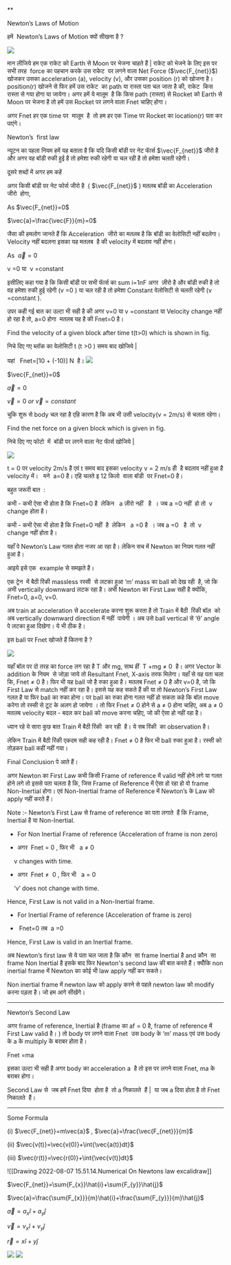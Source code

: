 **

Newton’s Laws of Motion

  
  

हमें  Newton’s Laws of Motion क्यों सीखना है ?

![](https://lh3.googleusercontent.com/_B-ud-fkxKD3HHjWtvnvUlKbybaVWH1qrFRZlKVT8MCKL538Jnc9V3zOqxtwo2DexOF8wTqtkIWU_4rnRSqTqUii6t7Bmkzg4q8mT8OK0_8kcDTg-yxDzz8VSoeb-bKVXb_JLkNxIhNMOj3Fp6mVk1A)

मान लीजिये हम एक राकेट को Earth से Moon पर भेजना चाहते हैं | राकेट को भेजने के लिए इस पर सभी तरह  force का पहचान करके उस राकेट  पर लगने वाला Net Force ($\vec{F_{net}}$) खोजकर उसका acceleration (a), velocity (v), और उसका position (r) को खोजना है। position(r) खोजने से फिर हमें उस राकेट  का path या रास्ता पता चल जाता है की, राकेट  किस रास्ता से गया होगा या जायेगा। अगर हमें ये मालूम  है कि किस path (रास्ता) से Rocket को Earth से Moon पर भेजना है तो हमें उस Rocket पर लगने वाला Fnet चाहिए होगा। 

अगर Fnet हर एक time पर  मालूम  है  तो हम हर एक Time पर Rocket का location(r) पता कर पाएंगे। 

  
  

Newton’s  first law

न्यूटन का पहला नियम हमें यह बताता है कि यदि किसी बॉडी पर नेट फाॅर्स $\vec{F_{net}}$ जीरो है और अगर वह बॉडी रुकी हुई है तो हमेशा रुकी रहेगी या चल रही है तो हमेशा चलती रहेगी। 

  

दूसरे शब्दों में अगर हम कहें 

अगर किसी बॉडी पर नेट फोर्स जीरो है  ( $\vec{F_{net}}$ ) मतलब बॉडी का Acceleration जीरो  होगा, 

  

As $\vec{F_{net}}=0$

$\vec{a}=\frac{\vec{F}}{m}=0$

  

जैसा की हमलोग जानते हैं कि Acceleration  जीरो का मतलब है कि बॉडी का वेलोसिटी नहीं बदलेगा। Velocity नहीं बदलना इसका यह मतलब  है की velocity में बदलाव नहीं होना। 

  

As  $\vec{a}=0$

v =0 या  v =constant

  

इसीलिए कहा गया है कि किसी बॉडी पर सभी फाॅर्स का sum i=1nF अगर  ज़ीरो है और बॉडी रुकी है तो वह हमेशा रुकी हुई रहेगी (v =0 ) या चल रही है तो हमेशा Constant वेलोसिटी से चलती रहेगी (v =constant ). 

  

उपर कही गई बात का उल्टा भी सही है की अगर v=0 या v =constant या Velocity change नहीं हो रहा है तो, a=0 होगा  मतलब यह है की Fnet=0 है। 

  

Find the velocity of a given block after time t(t>0) which is shown in fig.

निचे दिए गए ब्लॉक का वेलोसिटी t (t >0 ) समय बाद खोजिये | 

यहां   Fnet=[10 + (-10)] N  है। ![](https://lh4.googleusercontent.com/nqRWGXLp9MtIzipWNN0-B3kbsHpWAkESCPRSJGg4BxiFvTEXHkuG7ioW8SqigdaQlePe0rjyBLsF16axhBzUh29jv1b63u5BDeiyTnDnHGDZ6PR8gBw8n31ITwunE96JtOVZnHEnPd0lInzvTcq_kM0)

$\vec{F_{net}}=0$

$\vec{a}=0$

$\vec{v} = 0 ~or ~ \vec{v} = constant$

चुकि शुरू से body चल रहा है एहि कारण है कि अब भी उसी velocity(v = 2m/s) से चलता रहेगा।

  

Find the net force on a given block which is given in fig.

निचे दिए गए फोटो  में  बॉडी पर लगने वाला नेट फाॅर्स खोजिये | 

  

![](https://lh5.googleusercontent.com/MUfi0SM2PYTOIkHW7ODYLhd9ZT5SuKx8XoJZBUd1pAFRgMJIQ9Mhb1ZaDQYrnSZiUZZtsHixNsR8tMeJjFDRSUiC-o-GlqIhDuk6g--ioTROrqTtUL31gCBzXzVtJXxm2FzTuxktGxYMKi-h-hNy_1A)

t = 0 पर velocity 2m/s है एवं t समय बाद इसका velocity v = 2 m/s ही  है बदलाव नहीं हुआ है velocity में।   मने  a=0 है। एहि चलते इ 12 किलो  वाला बॉडी  पर Fnet=0 है।

  
  

बहुत जरूरी बात  : 

  

कभी - कभी ऐसा भी होता है कि Fnet=0 है  लेकिन   a ज़ीरो नहीं   है  । जब a =0 नहीं  हो तो  v change होता है।

कभी - कभी ऐसा भी होता है कि Fnet=0 नहीं  है  लेकिन   a =0 है  । जब a =0   है  तो  v   change नहीं होता है।

  

यहाँ पे Newton’s Law गलत होता नजर आ रहा है। लेकिन सच में Newton का नियम गलत नहीं हुआ है। 

  
  

आइये इसे एक  example से समझते है। 

  

एक ट्रेन  में बैठी रिंकी massless रस्सी  से लटका हुआ ‘m’ mass का ball को देख रही  है, जो कि अभी vertically downward लटक रहा है। अभी Newton का First Law सही है क्योंकि, Fnet=0, a=0, v=0. 

अब train at acceleration से accelerate करना शुरू करता है तो Train में बैठी  रिंकी बॉल  को अब vertically downward direction में नहीं  पायेगी । अब उसे ball vertical से ‘θ’ angle पे लटका हुआ दिखेगा। ये भी ठीक है। 

इस ball पर Fnet खोजते हैं कितना है ? 

![](https://lh3.googleusercontent.com/kTf8KzeOnbRrc-6hgCxQ_jyiiNG8J376okA1Gndfpb9JSBJrOSWIBgRDuWH5KBOkUSe1WpG619qYQ9in96tNtjr7cS1TWfioU_j4GpNJ1mJ6JbusL7uGyZJBX60sAomqvN61UjOXTeV9VIhdMZYpVhM)

यहाँ बॉल पर दो तरह का force लग रहा है T और mg, साथ हीं  T +mg ≠ 0  है। अगर Vector के addition के नियम  से जोड़ा जाये तो Resultant Fnet, X-axis तरफ मिलेगा। यहाँ से यह पता चला कि, Fnet ≠ 0 है। फिर भी यह ball जो है रुका हुआ है। मतलब Fnet ≠ 0 है और v=0 है, जो कि First Law से match नहीं कर रहा है। इससे यह कह सकते हैं की या तो Newton’s First Law गलत है या फिर ball का रुका होना। पर ball का रुका होना गलत नहीं हो सकता कहे कि बॉल move करेगा तो रस्सी से टूट के अलग हो जायेगा । तो फिर Fnet ≠ 0 होने से a ≠ 0 होना चाहिए, अब a ≠ 0 मतलब velocity बदल - बदल कर ball को move करना चहिए, जो की ऐसा हो नहीं रहा है। 

  

ध्यान रहे ये सारा कुछ बात Train में बैठी रिंकी  कर रही  है। ये सब रिंकी  का observation है। 

लेकिन Train में बैठी रिंकी एकदम सही कह रही है। Fnet ≠ 0 है फिर भी ball रुका हुआ है। रस्सी को तोड़कर ball कहीं नहीं गया। 

  

Final Conclusion पे आते हैं। 

अगर Newton का First Law कभी किसी Frame of reference में valid नहीं होने लगे या गलत होने लगे तो इससे पता चलता है कि, जिस Frame of Reference में ऐसा हो रहा हो वो frame Non-Inertial होगा। एवं Non-Inertial frame of Reference में Newton’s के Law को apply नहीं करते हैं। 

  

Note :- Newton’s First Law से frame of reference का पता लगाते  हैं कि Frame, Inertial है या Non-Inertial. 

  

-   For Non Inertial Frame of reference (Acceleration of frame is non zero)
    

-   अगर  Fnet = 0 , फिर भी   a ≠ 0 
    

    v changes with time.

-   अगर  Fnet ≠  0 , फिर भी   a = 0 
    

    ‘v’ does not change with time.

Hence, First Law is not valid in a Non-Inertial frame.

-   For Inertial Frame of reference (Acceleration of frame is zero)
    

  

-    Fnet=0 तब  a =0
    

Hence, First Law is valid in an Inertial frame.

  

अब Newton’s first law से ये पता चल जाता है कि कौन  सा frame Inertial है and कौन  सा frame Non Inertial है इसके बाद फिर Newton's second law की बात करते हैं। क्योँकि non inertial frame में Newton का कोई भी law apply नहीं कर सकते। 

Non inertial frame में newton law को apply करने से पहले newton law को modify करना पड़ता है। जो हम आगे सीखेंगे। 

---

Newton’s Second Law

अगर frame of reference, Inertial है (frame का af = 0 है, frame of reference में First Law valid है। ) तो body पर लगने वाला Fnet  उस body के ‘m’ mass एवं उस body के a के multiply के बराबर होता है। 

  

Fnet =ma

  

इसका उल्टा भी सही है अगर body का acceleration a  है तो इस पर लगने वाला Fnet, ma के बराबर होगा। 

  

Second Law से  जब हमें Fnet दिया  होता है  तो a निकालते  हैं |  या जब a दिया होता है तो Fnet निकालते  हैं। 

  
  
  

---

  

Some Formula

(i) $\vec{F_{net}}=m\vec{a}$  , $\vec{a}=\frac{\vec{F_{net}}}{m}$ 

(ii) $\vec{v(t)}=\vec{v(0)}+\int{\vec{a(t)}dt}$ 

(iii)  $\vec{r(t)}=\vec{r(0)}+\int{\vec{v(t)}dt}$ 

  

![[Drawing 2022-08-07 15.51.14.Numerical On Newtons law excalidraw]]

  
  
  
  

$\vec{F_{net}}=\sum{F_{x}}\hat{i}+\sum{F_{y}}\hat{j}$

$\vec{a}=\frac{\sum{F_{x}}}{m}\hat{i}+\frac{\sum{F_{y}}}{m}\hat{j}$

$\vec{a}={a_{x}}\hat{i}+{a_{y}}\hat{j}$

$\vec{v}={v_{x}}\hat{i}+{v_{y}}\hat{j}$

$\vec{r}={x}\hat{i}+{y}\hat{j}$ 



  
![](https://i.imgur.com/KvmzqE3.png)
![](https://i.imgur.com/KvmzqE3.png?2)